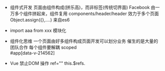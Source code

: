 - 组件式开发 
  页面由组件构成(拼乐高)，而非标签(传统切界面) 
  Facebook 由一万多个组件拼起来，组件复用
  components/header/header 效力于多个页面
  Object.assign({},....) 来自es6
- import aaa from xxx 模块化




- 组件化思维
  一个页面由好多组件构成页面开发可以划分业务
  催生的是大量的团队合作 
  每个组件要解耦 
  scoped  
  #app[data-v-214562]
- Vue 禁止DOM 操作 
  ref=""
  this.$refs.